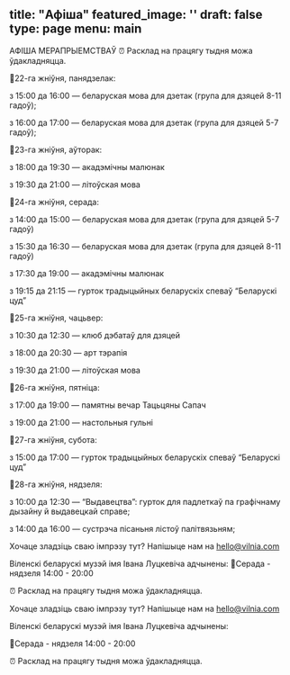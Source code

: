 title: "Афіша"
featured_image: ''
draft: false
type: page
menu: main
---
АФІША МЕРАПРЫЕМСТВАЎ
⏰ Расклад на працягу тыдня можа ўдакладняцца.


📌22-га жніўня, панядзелак:

з 15:00 да 16:00 — беларуская мова для дзетак (група для дзяцей 8-11 гадоў);

з 16:00 да 17:00 — беларуская мова для дзетак (група для дзяцей 5-7 гадоў);

📌23-га жніўня, аўторак:

з 18:00 да 19:30 — акадэмічны малюнак

з 19:30 да 21:00 — літоўская мова

📌24-га жніўня, серада:

з 14:00 да 15:00 — беларуская мова для дзетак (група для дзяцей 5-7 гадоў)

з 15:30 да 16:30 — беларуская мова для дзетак (група для дзяцей 8-11 гадоў)

з 17:30 да 19:00 — акадэмічны малюнак

з 19:15 да 21:15 — гурток традыцыйных беларускіх спеваў “Беларускі цуд”

📌25-га жніўня, чацьвер:

з 10:30 да 12:30 — клюб дэбатаў для дзяцей

з 18:00 да 20:30 — арт тэрапія

з 19:30 да 21:00 — літоўская мова

📌26-га жніўня, пятніца:

з 17:00 да 19:00 — памятны вечар Тацьцяны Сапач

з 19:00 да 21:00 — настольныя гульні

📌27-га жніўня, субота:

з 15:00 да 17:00 — гурток традыцыйных беларускіх спеваў “Беларускі цуд”

📌28-га жніўня, нядзеля:

з 10:00 да 12:30 — “Выдавецтва”: гурток для падлеткаў па графічнаму дызайну й выдавецкай справе;

з 14:00 да 16:00 — сустрэча пісаньня лістоў палітвязьням;

Хочаце зладзіць сваю імпрэзу тут? Напішыце нам на hello@vilnia.com

Віленскі беларускі музэй імя Івана Луцкевіча адчынены:
📍Серада - нядзеля 14:00 - 20:00

⏰ Расклад на працягу тыдня можа ўдакладняцца.


Хочаце зладзіць сваю імпрэзу тут? Напішыце нам на hello@vilnia.com

Віленскі беларускі музэй імя Івана Луцкевіча адчынены:

📍Серада - нядзеля 14:00 - 20:00

⏰ Расклад на працягу тыдня можа ўдакладняцца.
